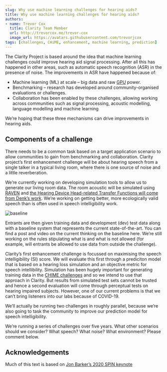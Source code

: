 ```yaml
---
slug: Why use machine learning challenges for hearing aids?
title: Why use machine learning challenges for hearing aids?
authors: 
- name: Trevor Cox
  title: Clarity Team Member
  url: http://trevorcox.me/trevor-cox
  image_url: https://avatars.githubusercontent.com/trevorjcox
tags: [challenges, CHiME, enhancement, machine learning, prediction]
---
```



The Clarity Project is based around the idea that machine learning challenges could improve hearing aid signal processing. After all this has happened in other areas, such as automatic speech recognition (ASR) in the presence of noise. The improvements in ASR have happened because of:

- Machine learning (ML) at scale – big data and raw [GPU](https://en.wikipedia.org/wiki/Graphics_processing_unit) power.
- Benchmarking – research has developed around community-organised evaluations or challenges.
- Collaboration has been enabled by these challenges, allowing working across communities such as signal processing, acoustic modelling, language modelling and machine learning

We’re hoping that these three mechanisms can drive improvements in hearing aids.

## Components of a challenge

There needs to be a common task based on a target application scenario to allow communities to gain from benchmarking and collaboration. Clarity project’s first enhancement challenge will be about hearing speech from a single talker in a typical living room, where there is one source of noise and a little reverberation.

We’re currently working on developing simulation tools to allow us to generate our living room data. The room acoustic will be simulated using [RAVEN](https://www.semanticscholar.org/paper/RAVEN%3A-A-real-time-framework-for-the-auralization-Schr%C3%B6der-Vorl%C3%A4nder/6977f2c2c1fb4cac2305e7965ee0da8192ced72d?p2df) and [the Hearing Device Head-related Transfer Functions will come from Denk’s work](https://uol.de/mediphysik/downloads/hearingdevicehrtfs). We’re working on getting better, more ecologically valid speech than is often used in speech intelligibility work.

![baseline](/img/baseline-1536x684.png)

Entrants are then given training data and development (dev) test data along with a baseline system that represents the current state-of-the-art. You can find a post and video on the current thinking on the baseline here. We’re still working on the rules stipulating what is and what is not allowed (for example, will entrants be allowed to use data from outside the challenge).

Clarity’s first enhancement challenge is focussed on maximising the speech intelligibility (SI) score. We will evaluate this first through a prediciton model that is based on a hearing loss simulation and an objective metric for speech intellibility. Simulation has been hugely important for generating training data in the [CHIME challenges](https://chimechallenge.github.io/chime6/) and so we intend to use that approach in Clarity. But results from simulated test sets cannot be trusted and hence a second evaluation will come through perceptual tests on hearing impaired subjects. However, one of our current problems is that we can’t bring listeners into our labs because of COVID-19.

We’ll actually be running two challenges in roughly parallel, because we’re also going to task the community to improve our prediction model for speech intelligibility.

We’re running a series of challenges over five years. What other scenarios should we consider? What speech? What noise? What environment? Please comment below.

## Acknowledgements

Much of this text is based on [Jon Barker’s 2020 SPIN keynote](http://2020.speech-in-noise.eu/?p=3)

